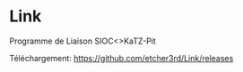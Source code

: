 # Link
Programme de Liaison SIOC&lt;>KaTZ-Pit

Téléchargement: https://github.com/etcher3rd/Link/releases
